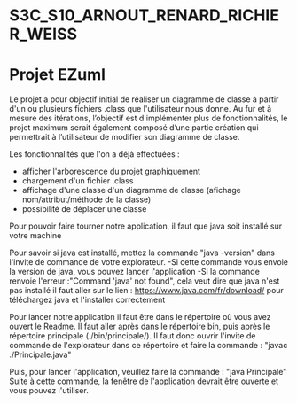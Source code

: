 # S3C_S10_ARNOUT_RENARD_RICHIER_WEISS
# Projet EZuml
Le projet a pour objectif initial de réaliser un diagramme de classe à partir d'un ou plusieurs fichiers .class que l'utilisateur nous donne.
Au fur et à mesure des itérations, l’objectif est d'implémenter plus de fonctionnalités, le projet maximum serait également composé d’une partie création qui permettrait à l’utilisateur de modifier son diagramme de classe.

Les fonctionnalités que l'on a déjà effectuées :
  - afficher l'arborescence du projet graphiquement
  - chargement d'un fichier .class
  - affichage d'une classe d'un diagramme de classe (afichage nom/attribut/méthode de la classe)
  - possibilité de déplacer une classe

Pour pouvoir faire tourner notre application, il faut que java soit installé sur votre machine

Pour savoir si java est installé, mettez la commande "java -version" dans l'invite de commande de votre explorateur.
  -Si cette commande vous envoie la version de java, vous pouvez lancer l'application
  -Si la commande renvoie l'erreur :"Command 'java' not found", cela veut dire que java n'est pas installé
  il faut aller sur le lien : https://www.java.com/fr/download/ pour téléchargez java et l'installer correctement

Pour lancer notre application il faut être dans le répertoire où vous avez ouvert le Readme.
Il faut aller après dans le répertoire bin, puis après le répertoire principale (./bin/principale/).
Il faut donc ouvrir l'invite de commande de l'explorateur dans ce répertoire et faire la commande : "javac ./Principale.java"

Puis, pour lancer l'application, veuillez faire la commande : "java Principale"
Suite à cette commande, la fenêtre de l'application devrait être ouverte et vous pouvez l'utiliser.
